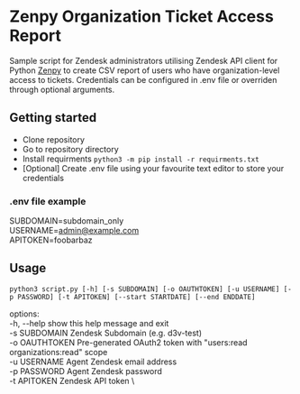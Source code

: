 # Zenpy Organization Ticket Access Report

Sample script for Zendesk administrators utilising Zendesk API client for Python [Zenpy](https://github.com/facetoe/zenpy) to create CSV report of users who have organization-level access to tickets. Credentials can be configured in .env file or
overriden through optional arguments.

## Getting started

- Clone repository
- Go to repository directory
- Install requirments `python3 -m pip install -r requirments.txt`
- [Optional] Create .env file using your favourite text editor to store your credentials

### .env file example

SUBDOMAIN=subdomain_only \
USERNAME=admin@example.com \
APITOKEN=foobarbaz

## Usage

`python3 script.py [-h] [-s SUBDOMAIN] [-o OAUTHTOKEN] [-u USERNAME] [-p PASSWORD] [-t APITOKEN] [--start STARTDATE] [--end ENDDATE]`

options: \
-h, --help show this help message and exit \
-s SUBDOMAIN Zendesk Subdomain (e.g. d3v-test) \
-o OAUTHTOKEN Pre-generated OAuth2 token with "users:read organizations:read" scope \
-u USERNAME Agent Zendesk email address \
-p PASSWORD Agent Zendesk password \
-t APITOKEN Zendesk API token \
